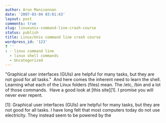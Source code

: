 ```yaml
---
author: Arun Manivannan
date: '2007-03-04 03:01:43'
layout: post
comments: true
slug: linuxunix-command-line-crash-course
status: publish
title: Linux/Unix command line crash course
wordpress_id: '123'
? ''
: - linux command line
  - linux shell commands
  - Uncategorized
---
```


"Graphical user interfaces (GUIs) are helpful for many tasks, but they are not
good for all tasks."  And here comes the inherent need to learn the shell.
Learning what each of the Linux folders (files) mean. The /etc, /bin and a lot
of those commands.  Have a good look at [this site][1]. I promise you will
never ever repent.

   [1]: Graphical user interfaces (GUIs) are helpful for many tasks, but they
are not good for all tasks. I have long felt that most computers today do not
use electricity. They instead seem to be powered by the

